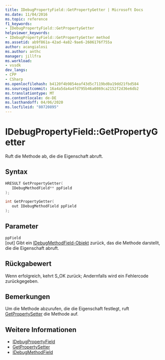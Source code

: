 ```yaml
---
title: IDebugPropertyField::GetPropertyGetter | Microsoft Docs
ms.date: 11/04/2016
ms.topic: reference
f1_keywords:
- IDebugPropertyField::GetPropertyGetter
helpviewer_keywords:
- IDebugPropertyField::GetPropertyGetter method
ms.assetid: ab9f861a-42ad-4a82-9ae6-2606176f755a
author: acangialosi
ms.author: anthc
manager: jillfra
ms.workload:
- vssdk
dev_langs:
- CPP
- CSharp
ms.openlocfilehash: b4120f4b9854eaf43d5c7119bd0a19dd21fbd584
ms.sourcegitcommit: 16a4a5da4a4fd795b46a0869ca2152f2d36e6db2
ms.translationtype: MT
ms.contentlocale: de-DE
ms.lasthandoff: 04/06/2020
ms.locfileid: "80720895"
---
```

# <a name="idebugpropertyfieldgetpropertygetter"></a>IDebugPropertyField::GetPropertyGetter
Ruft die Methode ab, die die Eigenschaft abruft.

## <a name="syntax"></a>Syntax

```cpp
HRESULT GetPropertyGetter( 
   IDebugMethodField** ppField
);
```

```cpp
int GetPropertyGetter(
   out IDebugMethodField ppField
);
```

## <a name="parameters"></a>Parameter
`ppField`\
[out] Gibt ein [IDebugMethodField-Objekt](../../../extensibility/debugger/reference/idebugmethodfield.md) zurück, das die Methode darstellt, die die Eigenschaft abruft.

## <a name="return-value"></a>Rückgabewert
 Wenn erfolgreich, kehrt S_OK zurück; Andernfalls wird ein Fehlercode zurückgegeben.

## <a name="remarks"></a>Bemerkungen
 Um die Methode abzurufen, die die Eigenschaft festlegt, ruft [GetPropertySetter](../../../extensibility/debugger/reference/idebugpropertyfield-getpropertysetter.md) die Methode auf.

## <a name="see-also"></a>Weitere Informationen
- [IDebugPropertyField](../../../extensibility/debugger/reference/idebugpropertyfield.md)
- [GetPropertySetter](../../../extensibility/debugger/reference/idebugpropertyfield-getpropertysetter.md)
- [IDebugMethodField](../../../extensibility/debugger/reference/idebugmethodfield.md)
